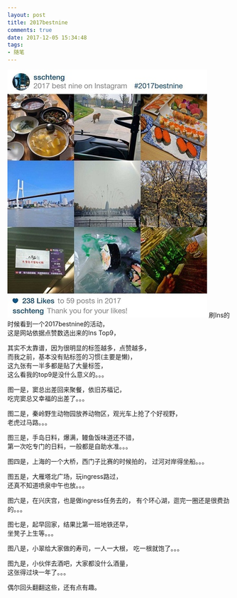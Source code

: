 ```yaml
---
layout: post
title: 2017bestnine
comments: true
date: 2017-12-05 15:34:48
tags:
- 随笔
---
```

![](\assets\images/171205.jpg)
刷Ins的时候看到一个2017bestnine的活动，  
这是网站依据点赞数选出来的Ins Top9，  
<!--more-->
其实不太靠谱，因为很明显的标签越多，点赞越多，  
而我之前，基本没有贴标签的习惯(主要是懒)，  
这九张有一半多都是贴了大量标签，  
这么看我的top9是没什么意义的。。。 

图一是，窦总出差回来聚餐，依旧苏福记，  
吃完窦总又幸福的出差了。。。

图二是，秦岭野生动物园放养动物区，观光车上抢了个好视野，  
老虎过马路。。。

图三是，手岛日料，爆满，鳗鱼饭味道还不错，  
第一次吃专门的日料，一般都是自助水准。。。

图四是，上海的一个大桥，西门子比赛的时候拍的，
过河对岸得坐船。。。

图五是，大雁塔北广场，玩ingress路过，  
还真不知道喷泉中午也放。。。

图六是，在兴庆宫，也是做ingress任务去的，
有个环心湖，逛完一圈还是很费劲的。。。

图七是，起早回家，结果比第一班地铁还早，  
坐凳子上生等。。。

图八是，小翠给大家做的寿司，一人一大根，
吃一根就饱了。。。

图九是，小伙伴去酒吧，大家都没什么酒量，  
这张得过块一年了。。。

偶尔回头翻翻这些，还有点有趣。